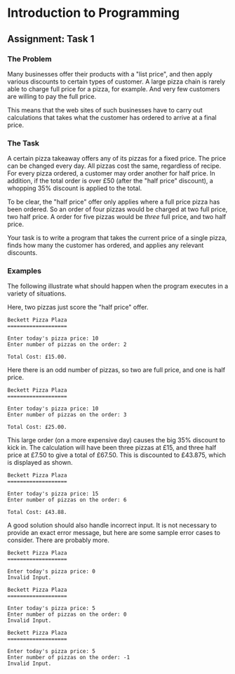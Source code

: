# Introduction to Programming

## Assignment: Task 1

### The Problem

Many businesses offer their products with a "list price", and then apply various discounts to certain types of
customer. A large pizza chain is rarely able to charge full price for a pizza, for example. And very few customers
are willing to pay the full price.

This means that the web sites of such businesses have to carry out calculations that takes what the customer has
ordered to arrive at a final price.

### The Task

A certain pizza takeaway offers any of its pizzas for a fixed price. The price can be changed every day. 
All pizzas cost the same, regardless of recipe.
For every pizza ordered, a customer may order another for half price. In addition, if the total order is over £50 (after
the "half price" discount), a whopping 35% discount is applied to the total. 

To be clear, the "half price" offer only applies where a full price pizza has been ordered. So an order of four pizzas
would be charged at two full price, two half price. A order for five pizzas would be *three* full price, and two half
price.

Your task is to write a program that takes the current price of a single pizza, finds how many the customer has
ordered, and applies any relevant discounts.

### Examples

The following illustrate what should happen when the program executes in a variety of situations. 

Here, two pizzas just score the "half price" offer.

```text
Beckett Pizza Plaza
===================

Enter today's pizza price: 10
Enter number of pizzas on the order: 2

Total Cost: £15.00.
```

Here there is an odd number of pizzas, so two are full price, and one is half price.

```text
Beckett Pizza Plaza
===================

Enter today's pizza price: 10
Enter number of pizzas on the order: 3

Total Cost: £25.00.
```

This large order (on a more expensive day) causes the big 35% discount to kick in. The calculation will have been
three pizzas at £15, and three half price at £7.50 to give a total of £67.50. This is discounted to £43.875, which is
displayed as shown.

```text
Beckett Pizza Plaza
===================

Enter today's pizza price: 15
Enter number of pizzas on the order: 6

Total Cost: £43.88.
```

A good solution should also handle incorrect input. It is not necessary to provide an exact error message, but
here are some sample error cases to consider. There are probably more.

```text
Beckett Pizza Plaza
===================

Enter today's pizza price: 0
Invalid Input.

Beckett Pizza Plaza
===================

Enter today's pizza price: 5
Enter number of pizzas on the order: 0
Invalid Input.

Beckett Pizza Plaza
===================

Enter today's pizza price: 5
Enter number of pizzas on the order: -1
Invalid Input.
```
